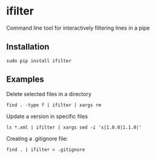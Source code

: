 # ifilter
Command line tool for interactively filtering lines in a pipe

## Installation

    sudo pip install ifilter

## Examples

Delete selected files in a directory

    find . -type f | ifilter | xargs rm

Update a version in specific files

    ls *.xml | ifilter | xargs sed -i 's|1.0.0|1.1.0|'

Creating a .gitignore file:

    find . | ifilter > .gitignore
